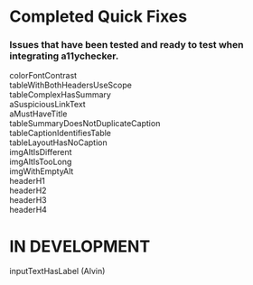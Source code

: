 # Completed Quick Fixes
### Issues that have been tested and ready to test when integrating a11ychecker.
colorFontContrast <br/>
tableWithBothHeadersUseScope <br/>
tableComplexHasSummary <br/>
aSuspiciousLinkText <br/>
aMustHaveTitle <br/>
tableSummaryDoesNotDuplicateCaption <br/>
tableCaptionIdentifiesTable <br/>
tableLayoutHasNoCaption <br/>
imgAltIsDifferent <br/>
imgAltIsTooLong <br/>
imgWithEmptyAlt <br/>
headerH1 <br/>
headerH2 <br/>
headerH3 <br/>
headerH4 <br/>
 
# IN DEVELOPMENT
inputTextHasLabel (Alvin)